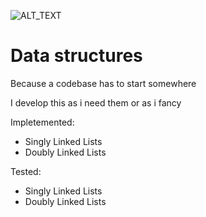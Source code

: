 ![ALT_TEXT](https://github.com/Anacardo89/ds/actions/workflows/ci.yaml/badge.svg)

# Data structures

Because a codebase has to start somewhere

I develop this as i need them or as i fancy

Impletemented:
- Singly Linked Lists
- Doubly Linked Lists

Tested:
- Singly Linked Lists
- Doubly Linked Lists
